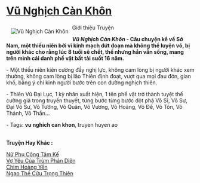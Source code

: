 <a href="https://utruyen.com/vu-nghich-can-khon/19313/" title="Vũ Nghịch Càn Khôn"><h1>Vũ Nghịch Càn Khôn</h1></a><div style="display:table"><img align="right" style="float: left; padding: 10px;" src="https://utruyen.com/images/story/200x260/vu-nghich-can-khon.jpg" alt="Vũ Nghịch Càn Khôn">Giới thiệu Truyện<p></p><strong><em>Vũ Nghịch Càn Khôn</em> - Câu chuyện kể về Sở Nam, một thiếu niên bởi vì kinh mạch đứt đoạn mà không thể luyện võ, bị người khác cho rằng lúc 8 tuổi sẽ chết, thế nhưng hắn vẫn sống, mang trên mình cái danh phế vật bất tài suốt 16 năm.</strong><p></p> - Một thiếu niên kiên cường đầy nghị lực, không cam lòng bị người khác xem thường, không cam lòng bị lão Thiên định đoạt, vượt qua mọi đau đớn, gian khổ, bằng ý chí kinh người bước trên con đường nghịch thiên.<p></p> - Thiên Vũ Đại Lục, 1 kỳ nhân xuất hiện, 1 tên phế vật trở thành tuyệt thế cường giả trong truyền thuyết, từng bước từng bước đột phá Võ Sĩ, Võ Sư, Đại Võ Sư, Võ Tướng, Võ Quân, Võ Vương, Võ Hoàng, Võ Đế, Võ Tôn, Võ Thánh, Võ Thần...<p></p> - Tags: <strong>vu nghich can khon</strong>, truyen huyen ao</div><p><br><b>Truyện Hay Khác :</b></p><a href="https://utruyen.com/nu-phu-cong-tam-ke/12925/" alt="Nữ Phụ Công Tâm Kế">Nữ Phụ Công Tâm Kế</a><br/><a href="https://github.com/quanluxury/ngontinhhot/tree/master/truyenhay/11389/" alt="Vợ Yêu Của Trùm Phản Diện">Vợ Yêu Của Trùm Phản Diện</a><br/><a href="https://github.com/quanluxury/ngontinhhot/tree/master/truyenhay/17177/" alt="Chim Hoàng Yến">Chim Hoàng Yến</a><br/><a href="https://github.com/quanluxury/truyenhot/tree/master/truyenhay/1879/" alt="Ngạo Thế Cửu Trọng Thiên">Ngạo Thế Cửu Trọng Thiên</a><br/>